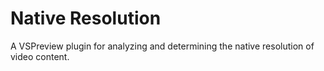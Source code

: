 # Native Resolution

A VSPreview plugin for analyzing and determining the native resolution of video content.
